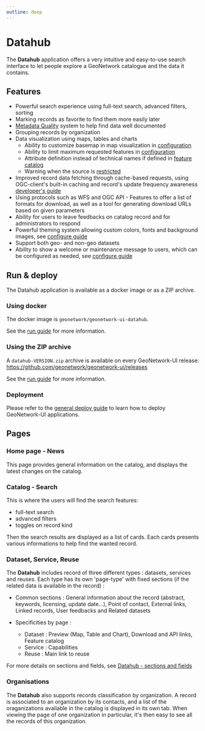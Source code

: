 ```yaml
---
outline: deep
---
```


# Datahub

The **Datahub** application offers a very intuitive and easy-to-use search interface to let people explore a GeoNetwork catalogue and the data it contains.

## Features

- Powerful search experience using full-text search, advanced filters, sorting
- Marking records as favorite to find them more easily later
- [Metadata Quality](../guide/metadata-quality.md) system to help find data well documented
- Grouping records by organization
- Data visualization using maps, tables and charts
  - Ability to customize basemap in map visualization in [configuration](../guide/configure.md#map)
  - Ability to limit maximum requested features in [configuration](../guide/configure.md#map)
  - Attribute definition instead of technical names if defined in [feature catalog](../apps/datahub-sections-fields.md#feature-catalog)
  - Warning when the source is [restricted](../guide/online-resource-restricted.md)
- Improved record data fetching through cache-based requests, using OGC-client's built-in caching and record's update frequency awareness [developer's guide](../developers/caching.md)
- Using protocols such as WFS and OGC API - Features to offer a list of formats for download, as well as a tool for generating download URLs based on given parameters
- Ability for users to leave feedbacks on catalog record and for administrators to respond
- Powerful theming system allowing custom colors, fonts and background images, see [configure guide](../guide/configure.md#theme)
- Support both geo- and non-geo datasets
- Ability to show a welcome or maintenance message to users, which can be configured as needed, see [configure guide](../guide/configure.md#application-banner)

## Run & deploy

The Datahub application is available as a docker image or as a ZIP archive.

### Using docker

The docker image is `geonetwork/geonetwork-ui-datahub`.

See the [run guide](../guide/run#with-docker) for more information.

### Using the ZIP archive

A `datahub-VERSION.zip` archive is available on every GeoNetwork-UI release: https://github.com/geonetwork/geonetwork-ui/releases

See the [run guide](../guide/run#from-the-zip-archive) for more information.

### Deployment

Please refer to the [general deploy guide](../guide/deploy.md) to learn how to deploy GeoNetwork-UI applications.

## Pages

### Home page - News

This page provides general information on the catalog, and displays the latest changes on the catalog.

### Catalog - Search

This is where the users will find the search features:

- full-text search
- advanced filters
- toggles on record kind

Then the search results are displayed as a list of cards.
Each cards presents various informations to help find the wanted record.

### Dataset, Service, Reuse

The **Datahub** includes record of three different types : datasets, services and reuses.
Each type has its own 'page-type' with fixed sections (if the related data is available in the record) :

- Common sections : General information about the record (abstract, keywords, licensing, update date...), Point of contact, External links, Linked records, User feedbacks and Related datasets

- Specificities by page :
  - Dataset : Preview (Map, Table and Chart), Download and API links, Feature catalog
  - Service : Capabilities
  - Reuse : Main link to reuse

For more details on sections and fields, see [Datahub - sections and fields](../apps/datahub-sections-fields.md)

### Organisations

The **Datahub** also supports records classification by organization.
A record is associated to an organization by its contacts, and a list of the oraganizations available in the catalog is displayed in its own tab.
When viewing the page of one organization in particular, it's then easy to see all the records of this organization.
